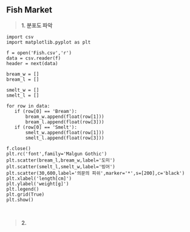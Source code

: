 ## Fish Market

> **1. 분포도 파악**

> 
    import csv
    import matplotlib.pyplot as plt

    f = open('Fish.csv','r')
    data = csv.reader(f)
    header = next(data)

    bream_w = []
    bream_l = []

    smelt_w = []
    smelt_l = []

    for row in data:
       if (row[0] == 'Bream'):
           bream_w.append(float(row[1]))
           bream_l.append(float(row[3]))
       if (row[0] == 'Smelt'):
           smelt_w.append(float(row[1]))
           smelt_l.append(float(row[3]))

    f.close()
    plt.rc('font',family='Malgun Gothic')
    plt.scatter(bream_l,bream_w,label='도미')
    plt.scatter(smelt_l,smelt_w,label='빙어')
    plt.scatter(30,600,label='의문의 피쉬',marker='*',s=[200],c='black')
    plt.xlabel('length[cm]')
    plt.ylabel('weight[g]')
    plt.legend()
    plt.grid(True)
    plt.show()
   
<br>

> **2.**
